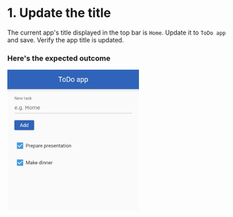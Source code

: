 # 1. Update the title

The current app's title displayed in the top bar is `Home`. Update it to `ToDo app` and save. Verify the app title is updated.


### Here's the expected outcome

<img src="/images/exercise_1.jpg" alt="Exercise 1" width="300"/>